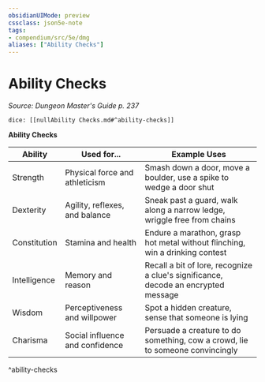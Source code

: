 ```yaml
---
obsidianUIMode: preview
cssclass: json5e-note
tags:
- compendium/src/5e/dmg
aliases: ["Ability Checks"]
---
```

# Ability Checks
*Source: Dungeon Master's Guide p. 237* 

`dice: [[nullAbility Checks.md#^ability-checks]]`

**Ability Checks**

| Ability | Used for... | Example Uses |
|---------|-------------|--------------|
| Strength | Physical force and athleticism | Smash down a door, move a boulder, use a spike to wedge a door shut |
| Dexterity | Agility, reflexes, and balance | Sneak past a guard, walk along a narrow ledge, wriggle free from chains |
| Constitution | Stamina and health | Endure a marathon, grasp hot metal without flinching, win a drinking contest |
| Intelligence | Memory and reason | Recall a bit of lore, recognize a clue's significance, decode an encrypted message |
| Wisdom | Perceptiveness and willpower | Spot a hidden creature, sense that someone is lying |
| Charisma | Social influence and confidence | Persuade a creature to do something, cow a crowd, lie to someone convincingly |
^ability-checks